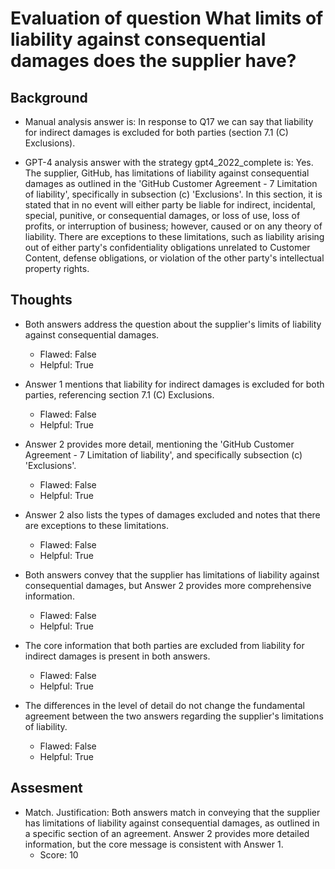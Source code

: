 # Evaluation of question What limits of liability against consequential damages does the supplier have?
## Background
- Manual analysis answer is: In response to Q17 we can say that liability for indirect damages is excluded for both parties (section 7.1 (C) Exclusions).

- GPT-4 analysis answer with the strategy gpt4_2022_complete is: Yes. The supplier, GitHub, has limitations of liability against consequential damages as outlined in the 'GitHub Customer Agreement - 7 Limitation of liability', specifically in subsection (c) 'Exclusions'. In this section, it is stated that in no event will either party be liable for indirect, incidental, special, punitive, or consequential damages, or loss of use, loss of profits, or interruption of business; however, caused or on any theory of liability. There are exceptions to these limitations, such as liability arising out of either party's confidentiality obligations unrelated to Customer Content, defense obligations, or violation of the other party's intellectual property rights.
## Thoughts
- Both answers address the question about the supplier's limits of liability against consequential damages.
  - Flawed: False
  - Helpful: True

- Answer 1 mentions that liability for indirect damages is excluded for both parties, referencing section 7.1 (C) Exclusions.
  - Flawed: False
  - Helpful: True

- Answer 2 provides more detail, mentioning the 'GitHub Customer Agreement - 7 Limitation of liability', and specifically subsection (c) 'Exclusions'.
  - Flawed: False
  - Helpful: True

- Answer 2 also lists the types of damages excluded and notes that there are exceptions to these limitations.
  - Flawed: False
  - Helpful: True

- Both answers convey that the supplier has limitations of liability against consequential damages, but Answer 2 provides more comprehensive information.
  - Flawed: False
  - Helpful: True

- The core information that both parties are excluded from liability for indirect damages is present in both answers.
  - Flawed: False
  - Helpful: True

- The differences in the level of detail do not change the fundamental agreement between the two answers regarding the supplier's limitations of liability.
  - Flawed: False
  - Helpful: True

## Assesment
- Match. Justification: Both answers match in conveying that the supplier has limitations of liability against consequential damages, as outlined in a specific section of an agreement. Answer 2 provides more detailed information, but the core message is consistent with Answer 1.
  - Score: 10

